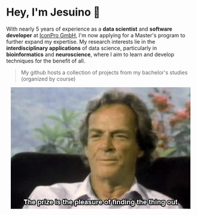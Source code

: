 # Hey, I'm Jesuino 👋

With nearly 5 years of experience as a **data scientist** and **software developer** at [IconPro GmbH](https://iconpro.com/en/), I'm now applying for a Master's program to further expand my expertise. My research interests lie in the **interdisciplinary applications** of data science, particularly in **bioinformatics** and **neuroscience**, where I aim to learn and develop techniques for the benefit of all.

> My github hosts a collection of projects from my bachelor's studies (organized by course)

<div align="center">
  <img src="feynman.webp" alt="Feynman">
</div>
